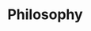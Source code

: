 ---
title: Philosophy
tags:
  - clean code
  - tested (todo!)
  - leveraging
  - separation of concerns
  - convention over configuration
  - dont repeat yourself (dry)
---